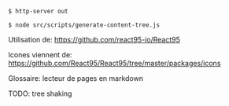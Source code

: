 `$ http-server out`

`$ node src/scripts/generate-content-tree.js`

Utilisation de: https://github.com/react95-io/React95

Icones viennent de: https://github.com/React95/React95/tree/master/packages/icons

Glossaire: lecteur de pages en markdown

TODO: tree shaking 